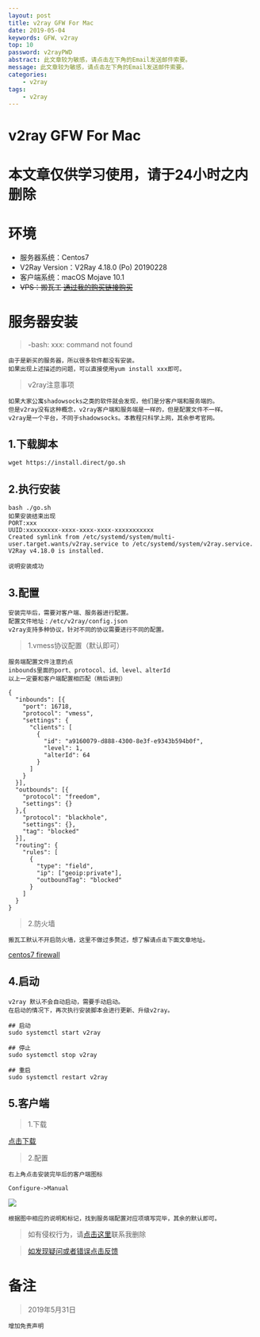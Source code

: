 ```yaml
---
layout: post
title: v2ray GFW For Mac
date: 2019-05-04
keywords: GFW、v2ray
top: 10
password: v2rayPWD
abstract: 此文章较为敏感，请点击左下角的Email发送邮件索要。
message: 此文章较为敏感，请点击左下角的Email发送邮件索要。
categories: 
    - v2ray
tags:
    - v2ray
---
```

# v2ray GFW For Mac
# 本文章仅供学习使用，请于24小时之内删除
# 环境
- 服务器系统：Centos7
- V2Ray Version：V2Ray 4.18.0 (Po) 20190228
- 客户端系统：macOS Mojave 10.1
- ~~VPS：搬瓦工 [通过我的购买链接购买](https://bandwagonhost.com/aff.php?aff=46893)~~

# 服务器安装
>-bash: xxx: command not found
```
由于是新买的服务器，所以很多软件都没有安装。
如果出现上述描述的问题，可以直接使用yum install xxx即可。
```
>v2ray注意事项
```
如果大家公寓shadowsocks之类的软件就会发现，他们是分客户端和服务端的。
但是v2ray没有这种概念，v2ray客户端和服务端是一样的，但是配置文件不一样。
v2ray是一个平台，不同于shadowsocks。本教程只科学上网，其余参考官网。
```
## 1.下载脚本
```
wget https://install.direct/go.sh
```
## 2.执行安装
```
bash ./go.sh
如果安装结束出现
PORT:xxx
UUID:xxxxxxxxx-xxxx-xxxx-xxxx-xxxxxxxxxxx
Created symlink from /etc/systemd/system/multi-user.target.wants/v2ray.service to /etc/systemd/system/v2ray.service.
V2Ray v4.18.0 is installed.

说明安装成功
```
## 3.配置
```
安装完毕后，需要对客户端、服务器进行配置。
配置文件地址：/etc/v2ray/config.json
v2ray支持多种协议，针对不同的协议需要进行不同的配置。
```
>1.vmess协议配置（默认即可）
```
服务端配置文件注意的点
inbounds里面的port、protocol、id、level、alterId 
以上一定要和客户端配置相匹配（稍后讲到）
    
{
  "inbounds": [{
    "port": 16718,
    "protocol": "vmess",
    "settings": {
      "clients": [
        {
          "id": "a9160079-d888-4300-8e3f-e9343b594b0f",
          "level": 1,
          "alterId": 64
        }
      ]
    }
  }],
  "outbounds": [{
    "protocol": "freedom",
    "settings": {}
  },{
    "protocol": "blackhole",
    "settings": {},
    "tag": "blocked"
  }],
  "routing": {
    "rules": [
      {
        "type": "field",
        "ip": ["geoip:private"],
        "outboundTag": "blocked"
      }
    ]
  }
}
```
>2.防火墙 
```
搬瓦工默认不开启防火墙，这里不做过多赘述，想了解请点击下面文章地址。
```
[centos7 firewall](https://blog.mengxc.info/2018-04-23-Centos7-firewall/)

## 4.启动
```
v2ray 默认不会自动启动，需要手动启动。
在启动的情况下，再次执行安装脚本会进行更新、升级v2ray。

## 启动
sudo systemctl start v2ray

## 停止
sudo systemctl stop v2ray

## 重启
sudo systemctl restart v2ray
```
## 5.客户端
>1.下载

[点击下载](https://github.com/yanue/V2rayU/releases)

>2.配置
```
右上角点击安装完毕后的客户端图标

Configure->Manual
```
<img src='https://dpq123456-1256164122.cos.ap-beijing.myqcloud.com/v2ray/v2ray%20Configure%20Manual.png'/>

```
根据图中相应的说明和标记，找到服务端配置对应项填写完毕，其余的默认即可。
```
  
>如有侵权行为，请[点击这里](https://github.com/mattmengCooper/MattMeng_hexo/issues)联系我删除

>[如发现疑问或者错误点击反馈](https://github.com/mattmengCooper/MattMeng_hexo/issues)

# 备注

>2019年5月31日
```
增加免责声明
```
